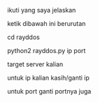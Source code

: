 ikuti yang saya jelaskan

ketik dibawah ini berurutan

cd rayddos    

python2 rayddos.py ip port

target server kalian

untuk ip kalian kasih/ganti ip

 untuk port ganti portnya juga
